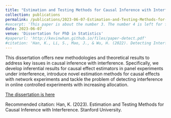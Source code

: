 ```yaml
---
title: "Estimation and Testing Methods for Causal Inference with Interference"
collection: publications
permalink: /publications/2023-06-07-Estimation-and-Testing-Methods-for-Causal-Inference-with-Interference
#excerpt: 'This paper is about the number 3. The number 4 is left for future work.'
date: 2023-06-07
venue: 'Dissertation for PhD in Statistics'
#paperurl: 'http://kevinwhan.github.io/files/paper-detect.pdf'
#citation: 'Han, K., Li, S., Mao, J., & Wu, H. (2022). Detecting Interference in A/B Testing with Increasing Allocation. arXiv preprint arXiv:2211.03262.'
---
```


This dissertation offers new methodologies and theoretical results to address key issues in causal inference with interference. Specifically, we develop inferential results for causal effect estimators in panel experiments under interference, introduce novel estimation methods for causal effects with network experiments and tackle the problem of detecting interference in online controlled experiments with increasing allocation.

[The dissertation is here](http://kevinwhan.github.io/files/Kevin_Han_Thesis.pdf)

Recommended citation: Han, K. (2023). Estimation and Testing Methods for Causal Inference with Interference. Stanford University.